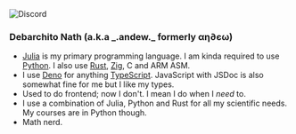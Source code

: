 <!-- <img src="https://discord.c99.nl/widget/theme-3/739497344780992564.png"> -->
<img src="https://discord-readme-badge.vercel.app/api?id=739497344780992564" alt="Discord" />

### Debarchito Nath (a.k.a \_.andew._ formerly αη∂єω)
- [Julia](https://julialang.org/) is my primary programming language. I am kinda required to use [Python](https://python.org/). I also use [Rust](https://rust-lang.org), [Zig](https://ziglang.org), C and ARM ASM.
- I use [Deno](https://deno.land/) for anything [TypeScript](https://www.typescriptlang.org). JavaScript with JSDoc is also somewhat fine for me but I like my types.
- Used to do frontend; now I don't. I mean I do when I *need* to.
- I use a combination of Julia, Python and Rust for all my scientific needs. My courses are in Python though.
- Math nerd.
